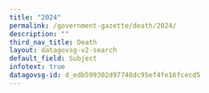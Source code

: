 ```yaml
---
title: "2024"
permalink: /government-gazette/death/2024/
description: ""
third_nav_title: Death
layout: datagovsg-v2-search
default_field: Subject
infotext: true
datagovsg-id: d_edb599302d97748dc95ef4fe16fcecd5
---
```

